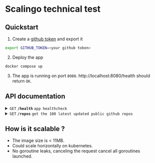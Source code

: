 # Scalingo technical test

## Quickstart
1. Create a [github token](https://docs.github.com/en/enterprise-server@3.9/authentication/keeping-your-account-and-data-secure/managing-your-personal-access-tokens#creating-a-personal-access-token) and export it
```bash
export GITHUB_TOKEN=<your github token>
```
2. Deploy the app
```bash
docker compose up
```
3. The app is running on port `8080`. http://localhost:8080/health should return `OK`.

## API documentation

<details>
 <summary><code>GET</code> <code><b>/health</b></code> <code>app healthcheck</code></summary>

 ##### Responses

> | http code     | content-type                      | response                                                            |
> |---------------|-----------------------------------|---------------------------------------------------------------------|
> | `200`         | `text/plain;charset=UTF-8`        | `OK`                                                                |

##### Example curl

> ```bash
>  curl "http://localhost:8080/health"
> ```

</details>

<details>
 <summary><code>GET</code> <code><b>/repos</b></code> <code>get the 100 latest updated public github repos</code></summary>

 ##### Parameters

> | name      |  type     | data type               | description                                                           |
> |-----------|-----------|-------------------------|-----------------------------------------------------------------------|
> | languages      |  optional | string   | Commas separated list of languages. e.g. "python,c". Only repos with at least one language will be returned. Not case-sensitive. You can find the list of supported languages [here](https://github.com/github-linguist/linguist/blob/master/lib/linguist/languages.yml).  |
> | licenses       |  optional | string   | Commas separated list of licenses. e.g. "mit,gpl-3.0". Only repos with one of the licenses will be returned. Not case-sensitive. You can find the list of supported licenses [here](https://github.com/spdx/license-list-data/blob/main/licenses.md).   |

 ##### Responses

> | http code     | content-type                      | response                                                            |
> |---------------|-----------------------------------|---------------------------------------------------------------------|
> | `200`         | `application/json`        | [{"full_name":"maestraccio/team","owner":"maestraccio","repository":"team","license":"gpl-3.0","languages":{"Python":117108}}, ...}]                                                                |

##### Example cURL

> ```bash
>  curl "http://localhost:8080/repos"
>  curl "http://localhost:8080/repos?languages=go,python&licenses=mit,gpu-2.0"
> ```

</details>

## How is it scalable ?
- The image size is < 11MB.
- Could scale horizontally on kubernetes.
- No goroutine leaks, canceling the request cancel all goroutines launched.
